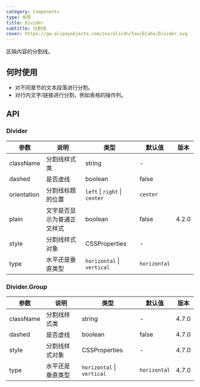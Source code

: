 ```yaml
---
category: Components
type: 布局
title: Divider
subtitle: 分割线
cover: https://gw.alipayobjects.com/zos/alicdn/5swjECahe/Divider.svg
---
```


区隔内容的分割线。

## 何时使用

- 对不同章节的文本段落进行分割。
- 对行内文字/链接进行分割，例如表格的操作列。

## API

### Divider

| 参数        | 说明                       | 类型                          | 默认值       | 版本  |
| ----------- | -------------------------- | ----------------------------- | ------------ | ----- |
| className   | 分割线样式类               | string                        | -            |       |
| dashed      | 是否虚线                   | boolean                       | false        |       |
| orientation | 分割线标题的位置           | `left` \| `right` \| `center` | `center`     |       |
| plain       | 文字是否显示为普通正文样式 | boolean                       | false        | 4.2.0 |
| style       | 分割线样式对象             | CSSProperties                 | -            |       |
| type        | 水平还是垂直类型           | `horizontal` \| `vertical`    | `horizontal` |       |

### Divider.Group

| 参数      | 说明             | 类型                       | 默认值       | 版本  |
| --------- | ---------------- | -------------------------- | ------------ | ----- |
| className | 分割线样式类     | string                     | -            | 4.7.0 |
| dashed    | 是否虚线         | boolean                    | false        | 4.7.0 |
| style     | 分割线样式对象   | CSSProperties              | -            | 4.7.0 |
| type      | 水平还是垂直类型 | `horizontal` \| `vertical` | `horizontal` | 4.7.0 |
